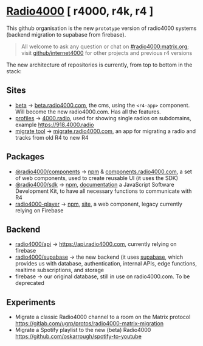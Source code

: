 # [Radio4000](https://radio4000.com) [ r4000, r4k, r4 ]

This github organisation is the new `prototype` version of radio4000 systems (backend migration to supabase from firebase).

> All welcome to ask any question or chat on [#radio4000:matrix.org](https://matrix.to/#/#radio4000:matrix.org); visit [github/internet4000](https://github.com/internet4000) for other projects and previous r4 versions

The new architecture of repositories is currently, from top to bottom in the stack:

## Sites

- [beta](https://github.com/radio4000/radio4000.github.io) → [beta.radio4000.com](https://beta.radio4000.com/), the cms, using the `<r4-app>` component. Will become the new radio4000.com. Has all the features. 
- [profiles](https://github.com/radio4000/profiles) → [4000.radio](https://4000.radio), used for showing single radios on subdomains, example https://918.4000.radio
- [migrate tool](https://github.com/radio4000/migrate-tool) → [migrate.radio4000.com](https://migrate.radio4000.com), an app for migrating a radio and tracks from old R4 to new R4

## Packages

- [@radio4000/components](https://github.com/radio4000/components) → [npm](https://www.npmjs.com/package/@radio4000/components) & [components.radio4000.com](https://components.radio4000.com),  a set of web components, used to create reusable UI (it uses the SDK)
- [@radio4000/sdk](https://github.com/radio4000/sdk) → [npm](https://www.npmjs.com/package/@radio4000/sdk), [documentation](https://sdk.radio4000.com/docs)  a JavaScript Software Development Kit, to have all necessary functions to communicate with R4
- [radio4000-player](https://github.com/internet4000/radio4000-player) → [npm](https://www.npmjs.com/package/radio4000-player), [site](https://player.radio4000.com), a web component, legacy currently relying on Firebase

## Backend 

- [radio4000/api](https://github.com/radio4000/api) → https://api.radio4000.com, currently relying on firebase
- [radio4000/supabase](https://github.com/radio4000/supabase) → the new backend (it uses [supabase](https://supabase.com), which provides us with database, authentication, internal APIs, edge functions, realtime subscriptions, and storage
- firebase → our original database, still in use on radio4000.com. To be deprecated

## Experiments

- Migrate a classic Radio4000 channel to a room on the Matrix protocol https://gitlab.com/ugrp/protos/radio4000-matrix-migration
- Migrate a Spotify playlist to the new (beta) Radio4000 https://github.com/oskarrough/spotify-to-youtube
